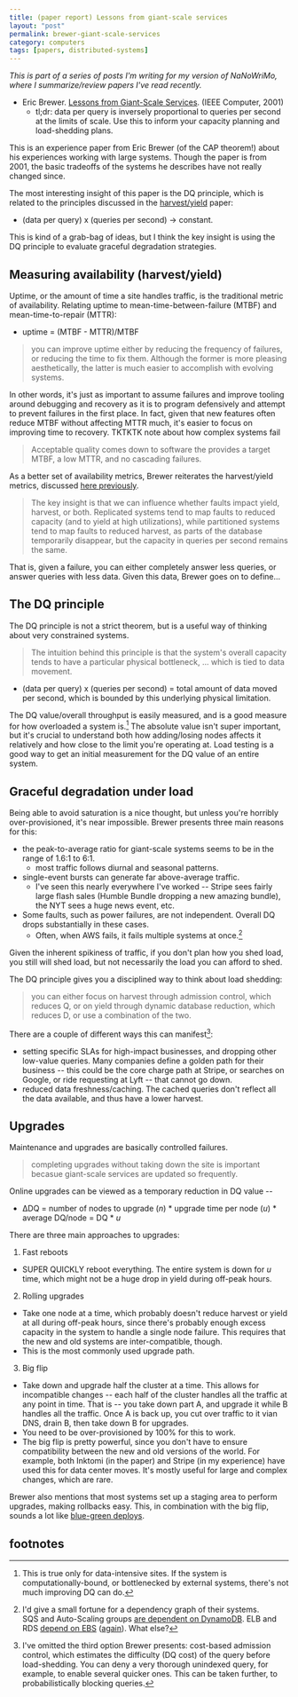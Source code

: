 ```yaml
---
title: (paper report) Lessons from giant-scale services
layout: "post"
permalink: brewer-giant-scale-services
category: computers
tags: [papers, distributed-systems]
---
```


*This is part of a series of posts I'm writing for my version of NaNoWriMo, where I summarize/review papers I've read recently.*

- Eric Brewer. [Lessons from Giant-Scale Services][giant-scale]. (IEEE Computer, 2001)
  - tl;dr: data per query is inversely proportional to queries per second at the limits of scale. Use this to inform your capacity planning and load-shedding plans.

This is an experience paper from Eric Brewer (of the CAP theorem!) about his experiences working with large systems. Though the paper is from 2001, the basic tradeoffs of the systems he describes have not really changed since.

The most interesting insight of this paper is the DQ principle, which is related to the principles discussed in the [harvest/yield][harvest-yield] paper:

- (data per query) x (queries per second) &rarr; constant.

This is kind of a grab-bag of ideas, but I think the key insight is using the DQ principle to evaluate graceful degradation strategies.

## Measuring availability (harvest/yield)

Uptime, or the amount of time a site handles traffic, is the traditional metric of availability. Relating uptime to mean-time-between-failure (MTBF) and mean-time-to-repair (MTTR):

- uptime = (MTBF - MTTR)/MTBF

> you can improve uptime either by reducing the frequency of failures, or reducing the time to fix them. Although the former is more pleasing aesthetically, the latter is much easier to accomplish with evolving systems.

In other words, it's just as important to assume failures and improve tooling around debugging and recovery as it is to program defensively and attempt to prevent failures in the first place. In fact, given that new features often reduce MTBF without affecting MTTR much, it's easier to focus on improving time to recovery. TKTKTK note about how complex systems fail

> Acceptable quality comes down to software the provides a target MTBF, a low MTTR, and no cascading failures.

As a better set of availability metrics, Brewer reiterates the harvest/yield metrics, discussed [here previously][harvest-yield-heading].

> The key insight is that we can influence whether faults impact yield, harvest, or both. Replicated systems tend to map faults to reduced capacity (and to yield at high utilizations), while partitioned systems tend to map faults to reduced harvest, as parts of the database temporarily disappear, but the capacity in queries per second remains the same.

That is, given a failure, you can either completely answer less queries, or answer queries with less data. Given this data, Brewer goes on to define...

## The DQ principle

The DQ principle is not a strict theorem, but is a useful way of thinking about very constrained systems.

> The intuition behind this principle is that the system's overall capacity tends to have a particular physical bottleneck, ... which is tied to data movement.

- (data per query) x (queries per second) = total amount of data moved per second, which is bounded by this underlying physical limitation.

The DQ value/overall throughput is easily measured, and is a good measure for how overloaded a system is.[^1] The absolute value isn't super important, but it's crucial to understand both how adding/losing nodes affects it relatively and how close to the limit you're operating at. Load testing is a good way to get an initial measurement for the DQ value of an entire system.

## Graceful degradation under load

Being able to avoid saturation is a nice thought, but unless you're horribly over-provisioned, it's near impossible. Brewer presents three main reasons for this:

- the peak-to-average ratio for giant-scale systems seems to be in the range of 1.6:1 to 6:1.
  - most traffic follows diurnal and seasonal patterns.
- single-event bursts can generate far above-average traffic.
  - I've seen this nearly everywhere I've worked -- Stripe sees fairly large flash sales (Humble Bundle dropping a new amazing bundle), the NYT sees a huge news event, etc.
- Some faults, such as power failures,  are not independent. Overall DQ drops substantially in these cases.
  - Often, when AWS fails, it fails multiple systems at once.[^2] 

Given the inherent spikiness of traffic, if you don't plan how you shed load, you still will shed load, but not necessarily the load you can afford to shed.

The DQ principle gives you a disciplined way to think about load shedding:

> you can either focus on harvest through admission control, which reduces Q, or on yield through dynamic database reduction, which reduces D, or use a combination of the two.

There are a couple of different ways this can manifest[^3]:

- setting specific SLAs for high-impact businesses, and dropping other low-value queries. Many companies define a golden path for their business -- this could be the core charge path at Stripe, or searches on Google, or ride requesting at Lyft -- that cannot go down.
- reduced data freshness/caching. The cached queries don't reflect all the data available, and thus have a lower harvest.

## Upgrades

Maintenance and upgrades are basically controlled failures.

> completing upgrades without taking down the site is important becasue giant-scale services are updated so frequently.

Online upgrades can be viewed as a temporary reduction in DQ value --

- ΔDQ = number of nodes to upgrade (*n*) * upgrade time per node (*u*) * average DQ/node = DQ * *u*

There are three main approaches to upgrades:

1. Fast reboots
  - SUPER QUICKLY reboot everything. The entire system is down for *u* time, which might not be a huge drop in yield during off-peak hours.
2. Rolling upgrades
  - Take one node at a time, which probably doesn't reduce harvest or yield at all during off-peak hours, since there's probably enough excess capacity in the system to handle a single node failure. This requires that the new and old systems are inter-compatible, though.
  - This is the most commonly used upgrade path.
3. Big flip
  - Take down and upgrade half the cluster at a time. This allows for incompatible changes -- each half of the cluster handles all the traffic at any point in time. That is -- you take down part A, and upgrade it while B handles all the traffic. Once A is back up, you cut over traffic to it vian DNS, drain B, then take down B for upgrades.
  - You need to be over-provisioned by 100% for this to work.
  - The big flip is pretty powerful, since you don't have to ensure compatibility between the new and old versions of the world. For example, both Inktomi (in the paper) and Stripe (in my experience) have used this for data center moves. It's mostly useful for large and complex changes, which are rare.

Brewer also mentions that most systems set up a staging area to perform upgrades, making rollbacks easy. This, in combination with the big flip, sounds a lot like [blue-green deploys][blue-green-deploys].

## footnotes

[^1]: This is true only for data-intensive sites. If the system is computationally-bound, or bottlenecked by external systems, there's not much improving DQ can do.

[^2]: I'd give a small fortune for a dependency graph of their systems.<br>SQS and Auto-Scaling groups [are dependent on DynamoDB][dynamo-sqs]. ELB and RDS [depend on EBS][ebs] ([again][ebs-2]). What else?

[^3]: I've omitted the third option Brewer presents: cost-based admission control, which estimates the difficulty (DQ cost) of the query before load-shedding. You can deny a very thorough unindexed query, for example, to enable several quicker ones. This can be taken further, to probabilistically blocking queries.

[dynamo-sqs]: https://aws.amazon.com/message/5467D2/#Impact_on_Other_Services
[ebs]: https://aws.amazon.com/message/2329B7/
[ebs-2]: https://aws.amazon.com/message/680342/
[giant-scale]: http://www.cs.berkeley.edu/~brewer/Giant.pdf
[harvest-yield]: /harvest-yield
[harvest-yield-heading]: /harvest-yield/#harvest-yield-definition
[blue-green-deploys]: http://martinfowler.com/bliki/BlueGreenDeployment.html
